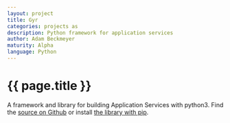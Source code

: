 ```yaml
---
layout: project
title: Gyr
categories: projects as
description: Python framework for application services
author: Adam Beckmeyer
maturity: Alpha
language: Python
---
```


# {{ page.title }}
A framework and library for building Application Services with python3. Find the
[source on Github](https://github.com/non-Jedi/gyr) or install [the library with
pip](https://pypi.python.org/pypi/gyr).
